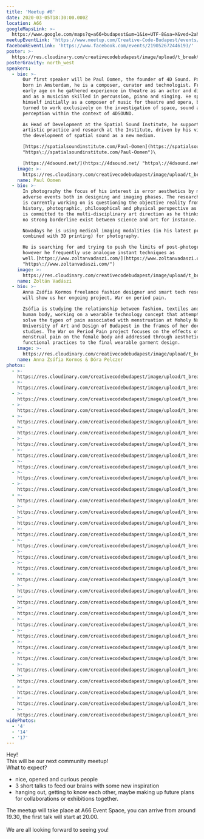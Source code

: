 ```yaml
---
title: 'Meetup #8'
date: 2020-03-05T18:30:00.000Z
location: A66
googleMapsLink: >-
  https://www.google.com/maps?q=a66+budapest&um=1&ie=UTF-8&sa=X&ved=2ahUKEwi8rby1qMnnAhVF8aYKHdABCEEQ_AUoAXoECBQQAw
meetupEventLink: 'https://www.meetup.com/Creative-Code-Budapest/events/qnhgzpybcdbjb/'
facebookEventLink: 'https://www.facebook.com/events/219052672446193/'
poster: >-
  https://res.cloudinary.com/creativecodebudapest/image/upload/t_breakthumbnails/v1581419334/CCBP_FB_Group_Cover_8_nologo_uontc8.png
posterGravity: north_west
speakers:
  - bio: >-
      Our first speaker will be Paul Oomen, the founder of 4D Sound. Paul was
      born in Amsterdam, he is a composer, curator and technologist. From an
      early age on he gathered experience in theatre as an actor and director,
      and as a musician skilled in percussion, piano and singing. He specialised
      himself initially as a composer of music for theatre and opera, before he
      turned to work exclusively on the investigation of space, sound and
      perception within the context of 4DSOUND.

      As Head of Development at the Spatial Sound Institute, he supports
      artistic practice and research at the Institute, driven by his vision on
      the development of spatial sound as a new medium.

      [https://spatialsoundinstitute.com/Paul-Oomen](https://spatialsoundinstitute.com/Paul-Oomen
      "https\://spatialsoundinstitute.com/Paul-Oomen")\

      [https://4dsound.net/](https://4dsound.net/ "https\://4dsound.net/")
    image: >-
      https://res.cloudinary.com/creativecodebudapest/image/upload/t_breakthumbnails/v1581418822/cc8/paul_wp4wdo.jpg
    name: Paul Oomen
  - bio: >-
      In photography the focus of his interest is error aesthetics by managing
      adverse events both in designing and imaging phases. The research field he
      is currently working on is questioning the objective reality from art
      history, photographic, philosophical and physical perspective as well. He
      is committed to the multi-disciplinary art direction as he thinks there is
      no strong borderline exist between science and art for instance.

      Nowadays he is using medical imaging modalities (in his latest project
      combined with 3D printing) for photography.

      He is searching for and trying to push the limits of post-photography,
      however he frequently use analogue instant techniques as
      well.[https://www.zoltanvadaszi.com/](https://www.zoltanvadaszi.com/
      "https\://www.zoltanvadaszi.com/")
    image: >-
      https://res.cloudinary.com/creativecodebudapest/image/upload/t_breakthumbnails/v1581418874/cc8/vadaszi_w1wuvz.jpg
    name: Zoltán Vadászi
  - bio: >-
      Anna Zsófia Kormos freelance fashion designer and smart tech researcher
      will show us her ongoing project, War on period pain.

      Zsófia is studying the relationship between fashion, textiles and the
      human body, working on a wearable technology concept that attempts to
      solve the types of pain associated with menstruation at Moholy Nagy Art
      University of Art and Design of Budapest in the frames of her doctorate
      studies. The War on Period Pain project focuses on the effects of
      menstrual pain on the female body and addressed through aesthetic and
      functional practices to the final wearable garment design.
    image: >-
      https://res.cloudinary.com/creativecodebudapest/image/upload/t_breakthumbnails/v1581418847/cc8/kormos_lcyp0u.jpg
    name: Anna Zsófia Kormos & Dóra Pelczer
photos:
  - >-
    https://res.cloudinary.com/creativecodebudapest/image/upload/t_breakthumbnails/v1583783498/cc8/P1090284_rlcofj.jpg
  - >-
    https://res.cloudinary.com/creativecodebudapest/image/upload/t_breakthumbnails/v1583783492/cc8/P1090281_ehcewe.jpg
  - >-
    https://res.cloudinary.com/creativecodebudapest/image/upload/t_breakthumbnails/v1583783491/cc8/P1090280_vq9iha.jpg
  - >-
    https://res.cloudinary.com/creativecodebudapest/image/upload/t_breakthumbnails/v1583783491/cc8/P1090275_x95lar.jpg
  - >-
    https://res.cloudinary.com/creativecodebudapest/image/upload/t_breakthumbnails/v1583783487/cc8/P1090285_okfccr.jpg
  - >-
    https://res.cloudinary.com/creativecodebudapest/image/upload/t_breakthumbnails/v1583783453/cc8/P1090278_mmksm2.jpg
  - >-
    https://res.cloudinary.com/creativecodebudapest/image/upload/t_breakthumbnails/v1583783453/cc8/P1090235_zigpov.jpg
  - >-
    https://res.cloudinary.com/creativecodebudapest/image/upload/t_breakthumbnails/v1583783463/cc8/P1090276_xwbemu.jpg
  - >-
    https://res.cloudinary.com/creativecodebudapest/image/upload/t_breakthumbnails/v1583783464/cc8/P1090272_fzzei6.jpg
  - >-
    https://res.cloudinary.com/creativecodebudapest/image/upload/t_breakthumbnails/v1583783479/cc8/P1090236_rmt1rd.jpg
  - >-
    https://res.cloudinary.com/creativecodebudapest/image/upload/t_breakthumbnails/v1583783436/cc8/P1090225_cqaq4w.jpg
  - >-
    https://res.cloudinary.com/creativecodebudapest/image/upload/t_breakthumbnails/v1583783436/cc8/P1090271_xamu2k.jpg
  - >-
    https://res.cloudinary.com/creativecodebudapest/image/upload/t_breakthumbnails/v1583783432/cc8/P1090274_o7nawp.jpg
  - >-
    https://res.cloudinary.com/creativecodebudapest/image/upload/t_breakthumbnails/v1583783379/cc8/P1090269_wwdpw8.jpg
  - >-
    https://res.cloudinary.com/creativecodebudapest/image/upload/t_breakthumbnails/v1583783377/cc8/P1090233_hhzhor.jpg
  - >-
    https://res.cloudinary.com/creativecodebudapest/image/upload/t_breakthumbnails/v1583783319/cc8/P1090215_cqu1qm.jpg
  - >-
    https://res.cloudinary.com/creativecodebudapest/image/upload/t_breakthumbnails/v1583783320/cc8/P1090222_sa6bt7.jpg
  - >-
    https://res.cloudinary.com/creativecodebudapest/image/upload/t_breakthumbnails/v1583783342/cc8/P1090268_ajzihg.jpg
  - >-
    https://res.cloudinary.com/creativecodebudapest/image/upload/t_breakthumbnails/v1583783352/cc8/P1090228_hozbqk.jpg
  - >-
    https://res.cloudinary.com/creativecodebudapest/image/upload/t_breakthumbnails/v1583783358/cc8/P1090223_ye4qtw.jpg
  - >-
    https://res.cloudinary.com/creativecodebudapest/image/upload/t_breakthumbnails/v1583783316/cc8/P1090214_fcdr1m.jpg
  - >-
    https://res.cloudinary.com/creativecodebudapest/image/upload/t_breakthumbnails/v1583783311/cc8/P1090266_oogrmk.jpg
  - >-
    https://res.cloudinary.com/creativecodebudapest/image/upload/t_breakthumbnails/v1583783309/cc8/P1090212_gimtfk.jpg
  - >-
    https://res.cloudinary.com/creativecodebudapest/image/upload/t_breakthumbnails/v1583783305/cc8/P1090261_kbaosf.jpg
  - >-
    https://res.cloudinary.com/creativecodebudapest/image/upload/t_breakthumbnails/v1583783295/cc8/P1090220_tbcps8.jpg
  - >-
    https://res.cloudinary.com/creativecodebudapest/image/upload/t_breakthumbnails/v1583783289/cc8/P1090258_mkqx1z.jpg
  - >-
    https://res.cloudinary.com/creativecodebudapest/image/upload/t_breakthumbnails/v1583783284/cc8/P1090206_z0jfbt.jpg
  - >-
    https://res.cloudinary.com/creativecodebudapest/image/upload/t_breakthumbnails/v1583783280/cc8/P1090211_pdwtjr.jpg
  - >-
    https://res.cloudinary.com/creativecodebudapest/image/upload/t_breakthumbnails/v1583783275/cc8/P1090202_h5aghx.jpg
  - >-
    https://res.cloudinary.com/creativecodebudapest/image/upload/t_breakthumbnails/v1583783272/cc8/P1090259_ocsmb2.jpg
  - >-
    https://res.cloudinary.com/creativecodebudapest/image/upload/t_breakthumbnails/v1583783272/cc8/P1090254_yempat.jpg
widePhotos:
  - '4'
  - '14'
  - '17'
---
```

Hey!\
This will be our next community meetup!\
What to expect?

* nice, opened and curious people
* 3 short talks to feed our brains with some new inspiration
* hanging out, getting to know each other, maybe making up future plans for collaborations or exhibitions together.

The meetup will take place at A66 Event Space, you can arrive from around 19.30, the first talk will start at 20.00.\
\
We are all looking forward to seeing you!
